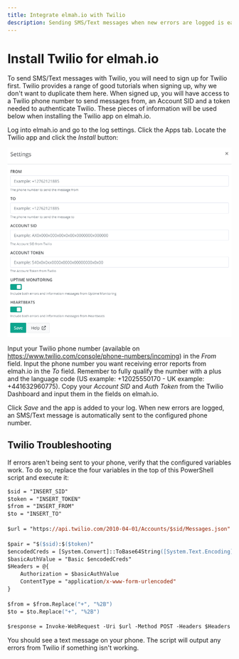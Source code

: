 ```yaml
---
title: Integrate elmah.io with Twilio
description: Sending SMS/Text messages when new errors are logged is easy using our integration with Twilio. Pay as you go to reduce costs and stay on top of errors.
---
```


# Install Twilio for elmah.io

To send SMS/Text messages with Twilio, you will need to sign up for Twilio first. Twilio provides a range of good tutorials when signing up, why we don't want to duplicate them here. When signed up, you will have access to a Twilio phone number to send messages from, an Account SID and a token needed to authenticate Twilio. These pieces of information will be used below when installing the Twilio app on elmah.io.

Log into elmah.io and go to the log settings. Click the Apps tab. Locate the Twilio app and click the *Install* button:

![Install the Twilio app](images/apps/twilio/install-twilio-app.png)

Input your Twilio phone number (available on https://www.twilio.com/console/phone-numbers/incoming) in the *From* field. Input the phone number you want receiving error reports from elmah.io in the *To* field. Remember to fully qualify the number with a plus and the language code (US example: +12025550170 - UK example: +441632960775). Copy your *Account SID* and *Auth Token* from the Twilio Dashboard and input them in the fields on elmah.io.

Click *Save* and the app is added to your log. When new errors are logged, an SMS/Text message is automatically sent to the configured phone number.

## Twilio Troubleshooting

If errors aren't being sent to your phone, verify that the configured variables work. To do so, replace the four variables in the top of this PowerShell script and execute it:

```ps
$sid = "INSERT_SID"
$token = "INSERT_TOKEN"
$from = "INSERT_FROM"
$to = "INSERT_TO"

$url = "https://api.twilio.com/2010-04-01/Accounts/$sid/Messages.json"  

$pair = "$($sid):$($token)"
$encodedCreds = [System.Convert]::ToBase64String([System.Text.Encoding]::ASCII.GetBytes($pair))
$basicAuthValue = "Basic $encodedCreds"
$Headers = @{
    Authorization = $basicAuthValue
    ContentType = "application/x-www-form-urlencoded"
}

$from = $from.Replace("+", "%2B")
$to = $to.Replace("+", "%2B")

$response = Invoke-WebRequest -Uri $url -Method POST -Headers $Headers -Body "Body=Affirmative&From=$from&To=$to"
```

You should see a text message on your phone. The script will output any errors from Twilio if something isn't working.